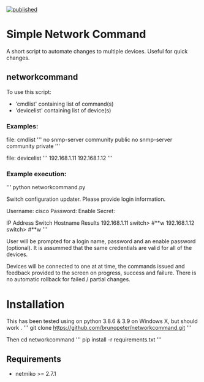 [![published](https://static.production.devnetcloud.com/codeexchange/assets/images/devnet-published.svg)](https://developer.cisco.com/codeexchange/github/repo/brunopeter/networkcommand)

# Simple Network Command
A short script to automate changes to multiple devices.  Useful for quick changes.

## networkcommand

To use this script:
* 'cmdlist' containing list of command(s)
* 'devicelist' containing list of device(s) 

### Examples:

file:  cmdlist
'''
no snmp-server community public
no snmp-server community private
'''

file:  devicelist
'''
192.168.1.11
192.168.1.12
'''

### Example execution:
'''
python networkcommand.py

Switch configuration updater. Please provide login information.

Username: cisco
Password:
Enable Secret:

IP Address          Switch Hostname                         Results
192.168.1.11        switch>                                 #**w
192.168.1.12        switch>                                 #**w
'''

User will be prompted for a login name, password and an enable password (optional).  It is assummed that the same credentials are valid for all of the devices.

Devices will be connected to one at at time, the commands issued and feedback provided to the screen on progress, success and failure.  There is no automatic rollback for failed / partial changes.

# Installation
This has been tested using on python 3.8.6 & 3.9 on Windows X, but should work .
'''
git clone https://github.com/brunopeter/networkcommand.git
'''

Then cd networkcommand
'''
pip install -r requirements.txt
'''

## Requirements
* netmiko >= 2.7.1